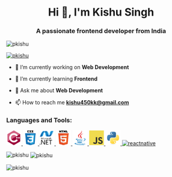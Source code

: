 <h1 align="center">Hi 👋, I'm Kishu Singh</h1>
<h3 align="center">A passionate frontend developer from India</h3>

<p align="left"> <img src="https://komarev.com/ghpvc/?username=pkishu&label=Profile%20views&color=0e75b6&style=flat" alt="pkishu" /> </p>

<p align="left"> <a href="https://github.com/ryo-ma/github-profile-trophy"><img src="https://github-profile-trophy.vercel.app/?username=pkishu" alt="pkishu" /></a> </p>

- 🔭 I’m currently working on ****Web Development****

- 🌱 I’m currently learning **Frontend**

- 💬 Ask me about **Web Development**

- 📫 How to reach me **kishu450kk@gmail.com**


<h3 align="left">Languages and Tools:</h3>
<p align="left"> <a href="https://www.w3schools.com/cpp/" target="_blank"> <img src="https://raw.githubusercontent.com/devicons/devicon/master/icons/cplusplus/cplusplus-original.svg" alt="cplusplus" width="40" height="40"/> </a> <a href="https://www.w3schools.com/css/" target="_blank"> <img src="https://raw.githubusercontent.com/devicons/devicon/master/icons/css3/css3-original-wordmark.svg" alt="css3" width="40" height="40"/> </a> <a href="https://dotnet.microsoft.com/" target="_blank"> <img src="https://raw.githubusercontent.com/devicons/devicon/master/icons/dot-net/dot-net-original-wordmark.svg" alt="dotnet" width="40" height="40"/> </a> <a href="https://www.w3.org/html/" target="_blank"> <img src="https://raw.githubusercontent.com/devicons/devicon/master/icons/html5/html5-original-wordmark.svg" alt="html5" width="40" height="40"/> </a> <a href="https://www.java.com" target="_blank"> <img src="https://raw.githubusercontent.com/devicons/devicon/master/icons/java/java-original.svg" alt="java" width="40" height="40"/> </a> <a href="https://developer.mozilla.org/en-US/docs/Web/JavaScript" target="_blank"> <img src="https://raw.githubusercontent.com/devicons/devicon/master/icons/javascript/javascript-original.svg" alt="javascript" width="40" height="40"/> </a> <a href="https://www.python.org" target="_blank"> <img src="https://raw.githubusercontent.com/devicons/devicon/master/icons/python/python-original.svg" alt="python" width="40" height="40"/> </a> <a href="https://reactnative.dev/" target="_blank"> <img src="https://reactnative.dev/img/header_logo.svg" alt="reactnative" width="40" height="40"/> </a> </p>

<p><img align="left" src="https://github-readme-stats.vercel.app/api/top-langs?username=pkishu&show_icons=true&theme=dark&locale=en&layout=compact" alt="pkishu" /></p>

<p>&nbsp;<img align="center" src="https://github-readme-stats.vercel.app/api?username=pkishu&show_icons=true&theme=dark&locale=en" alt="pkishu" /></p>

<p><img align="center" src="https://github-readme-streak-stats.herokuapp.com/?user=pkishu&theme=dark" alt="pkishu" /></p>
